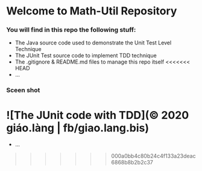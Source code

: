 # Welcome to Math-Util Repository

### You will find in this repo the following stuff:
* The Java source code used to demonstrate the Unit Test Level Technique
* The JUnit Test source code to implement TDD technique
* The .gitignore & README.md files to manage this repo itself
<<<<<<< HEAD
* ...   

### Sceen shot
![The JUnit code with TDD](© 2020 giáo.làng | fb/giao.lang.bis)
=======
* ... 
>>>>>>> 000a0bb4c80b24c4f133a23deac6868b8b2b2c37
